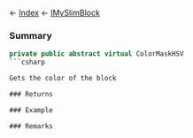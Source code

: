 ← [Index](Api-Index) ← [IMySlimBlock](VRage.Game.ModAPI.Ingame.IMySlimBlock)

### Summary

```csharp
private public abstract virtual ColorMaskHSV
```csharp

Gets the color of the block

### Returns

### Example

### Remarks

